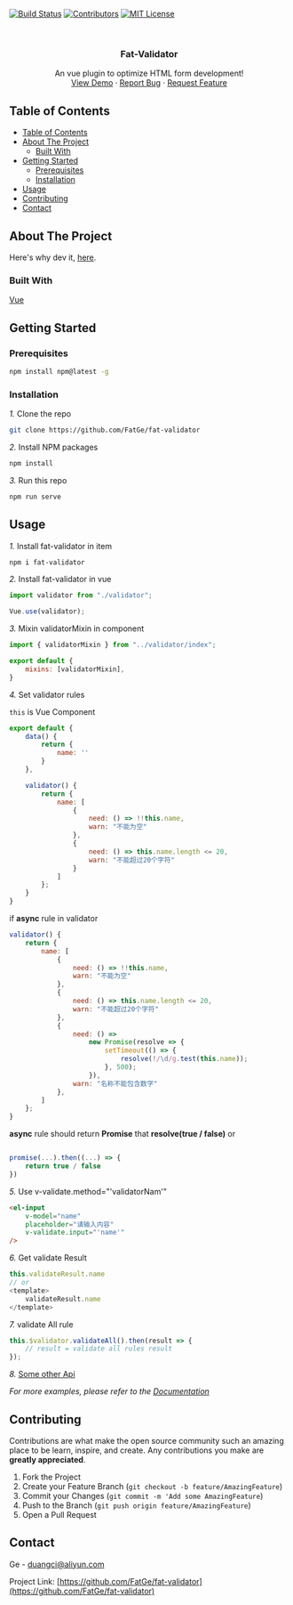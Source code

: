 <!-- PROJECT SHIELDS -->
[![Build Status][build-shield]]()
[![Contributors][contributors-shield]]()
[![MIT License][license-shield]][license-url]


<!-- PROJECT LOGO -->
<br />
<p align="center">
  <h3 align="center">Fat-Validator</h3>

  <p align="center">
    An vue plugin to optimize HTML form development!
    <br />
    <a href="https://fatge.xyz/blog/fat-validator">View Demo</a>
    ·
    <a href="https://github.com/FatGe/fat-validator/issues">Report Bug</a>
    ·
    <a href="https://github.com/FatGe/fat-validator/issues">Request Feature</a>
  </p>
</p>



<!-- TABLE OF CONTENTS -->
## Table of Contents

- [Table of Contents](#table-of-contents)
- [About The Project](#about-the-project)
  - [Built With](#built-with)
- [Getting Started](#getting-started)
  - [Prerequisites](#prerequisites)
  - [Installation](#installation)
- [Usage](#usage)
- [Contributing](#contributing)
- [Contact](#contact)

<!-- ABOUT THE PROJECT -->
## About The Project

Here's why dev it, [here](https://juejin.im/post/5c90e141e51d4579a6301451).

### Built With

[Vue](https://vuejs.org/)

<!-- GETTING STARTED -->
## Getting Started

### Prerequisites

```bash
npm install npm@latest -g
```

### Installation

*1.* Clone the repo

```bash
git clone https://github.com/FatGe/fat-validator
```

*2.* Install NPM packages

```bash
npm install
```

*3.* Run this repo

```js
npm run serve
```

<!-- USAGE EXAMPLES -->
## Usage

*1.* Install fat-validator in item

```bash
npm i fat-validator
```

*2.* Install fat-validator in vue

```js
import validator from "./validator";

Vue.use(validator);
```

*3.* Mixin validatorMixin in component

```js
import { validatorMixin } from "../validator/index";

export default {
    mixins: [validatorMixin],
}
```

*4.* Set validator rules

`this` is Vue Component

```js
export default {
    data() {
        return {
            name: ''
        }
    },

    validator() {
        return {
            name: [
                {
                    need: () => !!this.name,
                    warn: "不能为空"
                },
                {
                    need: () => this.name.length <= 20,
                    warn: "不能超过20个字符"
                }
            ]
        };
    }
}
```

if **async** rule in validator

```js
validator() {
    return {
        name: [
            {
                need: () => !!this.name,
                warn: "不能为空"
            },
            {
                need: () => this.name.length <= 20,
                warn: "不能超过20个字符"
            },
            {
                need: () =>
                    new Promise(resolve => {
                        setTimeout(() => {
                            resolve(!/\d/g.test(this.name));
                        }, 500);
                    }),
                warn: "名称不能包含数字"
            },
        ]
    };
}
```

**async** rule should return **Promise** that **resolve(true / false)** or

```js

promise(...).then((...) => {
    return true / false
})

```

*5.* Use v-validate.method="'validatorNam'"

```html
<el-input
    v-model="name"
    placeholder="请输入内容"
    v-validate.input="'name'"
/>
```

*6.* Get validate Result

```js
this.validateResult.name
// or
<template>
    validateResult.name
</template>
```

*7.* validate All rule

```js
this.$validator.validateAll().then(result => {
    // result = validate all rules result
});
```

*8.* [Some other Api](https://github.com/FatGe/fat-validator/wiki/API)

_For more examples, please refer to the [Documentation](https://github.com/FatGe/fat-validator/wiki)_

<!-- CONTRIBUTING -->
## Contributing

Contributions are what make the open source community such an amazing place to be learn, inspire, and create. Any contributions you make are **greatly appreciated**.

1. Fork the Project
2. Create your Feature Branch (`git checkout -b feature/AmazingFeature`)
3. Commit your Changes (`git commit -m 'Add some AmazingFeature`)
4. Push to the Branch (`git push origin feature/AmazingFeature`)
5. Open a Pull Request

<!-- CONTACT -->
## Contact

Ge - duangci@aliyun.com

Project Link: [https://github.com/FatGe/fat-validator](https://github.com/FatGe/fat-validator)

<!-- MARKDOWN LINKS & IMAGES -->
[build-shield]: https://img.shields.io/badge/build-passing-brightgreen.svg?style=flat-square
[contributors-shield]: https://img.shields.io/badge/contributors-1-orange.svg?style=flat-square
[license-shield]: https://img.shields.io/badge/license-MIT-blue.svg?style=flat-square
[license-url]: https://choosealicense.com/licenses/mit
[linkedin-shield]: https://img.shields.io/badge/-LinkedIn-black.svg?style=flat-square&logo=linkedin&colorB=555
[linkedin-url]: https://linkedin.com/in/othneildrew
[product-screenshot]: https://raw.githubusercontent.com/othneildrew/Best-README-Template/master/screenshot.png

